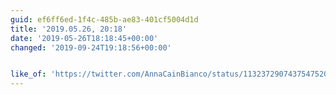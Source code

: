 ```yaml
---
guid: ef6ff6ed-1f4c-485b-ae83-401cf5004d1d
title: '2019.05.26, 20:18'
date: '2019-05-26T18:18:45+00:00'
changed: '2019-09-24T19:18:56+00:00'


like_of: 'https://twitter.com/AnnaCainBianco/status/1132372907437547520?s=19'
---
```


